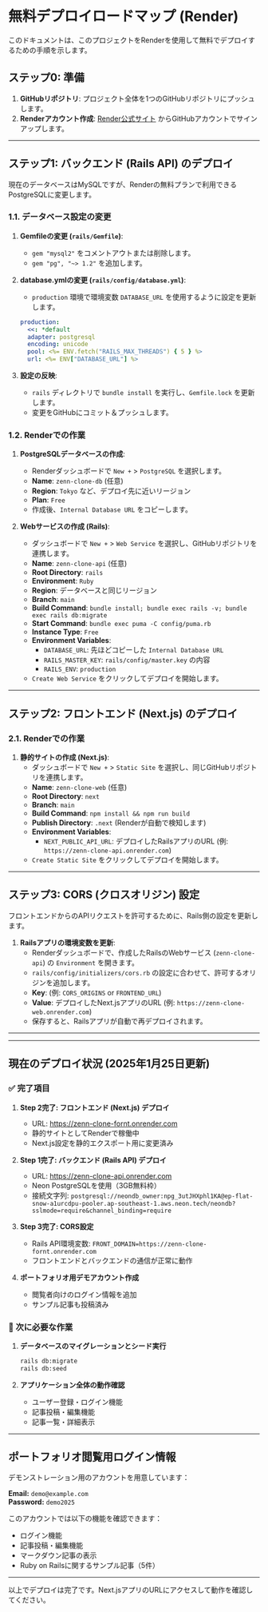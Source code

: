 # 無料デプロイロードマップ (Render)

このドキュメントは、このプロジェクトをRenderを使用して無料でデプロイするための手順を示します。

## ステップ0: 準備

1.  **GitHubリポジトリ**: プロジェクト全体を1つのGitHubリポジトリにプッシュします。
2.  **Renderアカウント作成**: [Render公式サイト](https://render.com/) からGitHubアカウントでサインアップします。

---

## ステップ1: バックエンド (Rails API) のデプロイ

現在のデータベースはMySQLですが、Renderの無料プランで利用できるPostgreSQLに変更します。

### 1.1. データベース設定の変更

1.  **Gemfileの変更 (`rails/Gemfile`)**:
    - `gem "mysql2"` をコメントアウトまたは削除します。
    - `gem "pg", "~> 1.2"` を追加します。
2.  **database.ymlの変更 (`rails/config/database.yml`)**:
    - `production` 環境で環境変数 `DATABASE_URL` を使用するように設定を更新します。

    ```yaml
    production:
      <<: *default
      adapter: postgresql
      encoding: unicode
      pool: <%= ENV.fetch("RAILS_MAX_THREADS") { 5 } %>
      url: <%= ENV["DATABASE_URL"] %>
    ```
3.  **設定の反映**:
    - `rails` ディレクトリで `bundle install` を実行し、`Gemfile.lock` を更新します。
    - 変更をGitHubにコミット＆プッシュします。

### 1.2. Renderでの作業

1.  **PostgreSQLデータベースの作成**:
    - Renderダッシュボードで `New +` > `PostgreSQL` を選択します。
    - **Name**: `zenn-clone-db` (任意)
    - **Region**: `Tokyo` など、デプロイ先に近いリージョン
    - **Plan**: `Free`
    - 作成後、`Internal Database URL` をコピーします。

2.  **Webサービスの作成 (Rails)**:
    - ダッシュボードで `New +` > `Web Service` を選択し、GitHubリポジトリを連携します。
    - **Name**: `zenn-clone-api` (任意)
    - **Root Directory**: `rails`
    - **Environment**: `Ruby`
    - **Region**: データベースと同じリージョン
    - **Branch**: `main`
    - **Build Command**: `bundle install; bundle exec rails -v; bundle exec rails db:migrate`
    - **Start Command**: `bundle exec puma -C config/puma.rb`
    - **Instance Type**: `Free`
    - **Environment Variables**:
        - `DATABASE_URL`: 先ほどコピーした `Internal Database URL`
        - `RAILS_MASTER_KEY`: `rails/config/master.key` の内容
        - `RAILS_ENV`: `production`
    - `Create Web Service` をクリックしてデプロイを開始します。

---

## ステップ2: フロントエンド (Next.js) のデプロイ

### 2.1. Renderでの作業

1.  **静的サイトの作成 (Next.js)**:
    - ダッシュボードで `New +` > `Static Site` を選択し、同じGitHubリポジトリを連携します。
    - **Name**: `zenn-clone-web` (任意)
    - **Root Directory**: `next`
    - **Branch**: `main`
    - **Build Command**: `npm install && npm run build`
    - **Publish Directory**: `.next` (Renderが自動で検知します)
    - **Environment Variables**:
        - `NEXT_PUBLIC_API_URL`: デプロイしたRailsアプリのURL (例: `https://zenn-clone-api.onrender.com`)
    - `Create Static Site` をクリックしてデプロイを開始します。

---

## ステップ3: CORS (クロスオリジン) 設定

フロントエンドからのAPIリクエストを許可するために、Rails側の設定を更新します。

1.  **Railsアプリの環境変数を更新**:
    - Renderダッシュボードで、作成したRailsのWebサービス (`zenn-clone-api`) の `Environment` を開きます。
    - `rails/config/initializers/cors.rb` の設定に合わせて、許可するオリジンを追加します。
    - **Key**: (例: `CORS_ORIGINS` or `FRONTEND_URL`)
    - **Value**: デプロイしたNext.jsアプリのURL (例: `https://zenn-clone-web.onrender.com`)
    - 保存すると、Railsアプリが自動で再デプロイされます。

---

---

## 現在のデプロイ状況 (2025年1月25日更新)

### ✅ 完了項目

1. **Step 2完了: フロントエンド (Next.js) デプロイ**
   - URL: https://zenn-clone-fornt.onrender.com
   - 静的サイトとしてRenderで稼働中
   - Next.js設定を静的エクスポート用に変更済み

2. **Step 1完了: バックエンド (Rails API) デプロイ**
   - URL: https://zenn-clone-api.onrender.com
   - Neon PostgreSQLを使用（3GB無料枠）
   - 接続文字列: `postgresql://neondb_owner:npg_3utJHXphl1KA@ep-flat-snow-a1urcdpu-pooler.ap-southeast-1.aws.neon.tech/neondb?sslmode=require&channel_binding=require`

3. **Step 3完了: CORS設定**
   - Rails API環境変数: `FRONT_DOMAIN=https://zenn-clone-fornt.onrender.com`
   - フロントエンドとバックエンドの通信が正常に動作

4. **ポートフォリオ用デモアカウント作成**
   - 閲覧者向けのログイン情報を追加
   - サンプル記事も投稿済み

### 🔧 次に必要な作業

1. **データベースのマイグレーションとシード実行**
   ```bash
   rails db:migrate
   rails db:seed
   ```

2. **アプリケーション全体の動作確認**
   - ユーザー登録・ログイン機能
   - 記事投稿・編集機能
   - 記事一覧・詳細表示

---

## ポートフォリオ閲覧用ログイン情報

デモンストレーション用のアカウントを用意しています：

**Email:** `demo@example.com`  
**Password:** `demo2025`

このアカウントでは以下の機能を確認できます：
- ログイン機能
- 記事投稿・編集機能
- マークダウン記事の表示
- Ruby on Railsに関するサンプル記事（5件）

---

以上でデプロイは完了です。Next.jsアプリのURLにアクセスして動作を確認してください。
